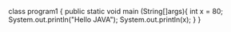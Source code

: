 class program1 {
public static void main (String[]args){
int x = 80;
System.out.println("Hello JAVA");
System.out.println(x);
}
}
